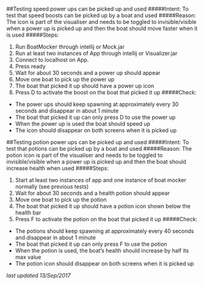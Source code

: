 ##Testing speed power ups can be picked up and used
#####Intent: 
To test that speed boosts can be picked up by a boat and used
#####Reason: 
The icon is part of the visualiser and needs to be toggled to invisible/visible when a power up is picked up and then the boat should move faster when it is used
#####Steps:
1. Run BoatMocker through intellij or Mock.jar
2. Run at least two instances of App through intellij or Visualizer.jar 
3. Connect to localhost on App.
4. Press ready
5. Wait for about 30 seconds and a power up should appear
6. Move one boat to pick up the power up
7. The boat that picked it up should have a power up icon 
8. Press D to activate the boost on the boat that picked it up
#####Check:
* The power ups should keep spawning at approximately every 30 seconds and disappear in about 1 minute
* The boat that picked it up can only press D to use the power up
* When the power up is used the boat should speed up 
* The icon should disappear on both screens when it is picked up

##Testing potion power ups can be picked up and used
#####Intent: 
To test that potions can be picked up by a boat and used
#####Reason: 
The potion icon is part of the visualiser and needs to be toggled to invisible/visible when a power up is picked up and then the boat should increase health when used
#####Steps:
1. Start at least two instances of app and one instance of boat mocker normally (see previous tests)
2. Wait for about 30 seconds and a health potion should appear
3. Move one boat to pick up the potion
4. The boat that picked it up should have a potion icon shown below the health bar
5. Press F to activate the potion on the boat that picked it up
#####Check:
* The potions should keep spawning at approximately every 40 seconds and disappear in about 1 minute
* The boat that picked it up can only press F to use the potion
* When the potion is used, the boat’s health should increase by half its max value 
* The potion icon should disappear on both screens when it is picked up



*last updated 13/Sep/2017*